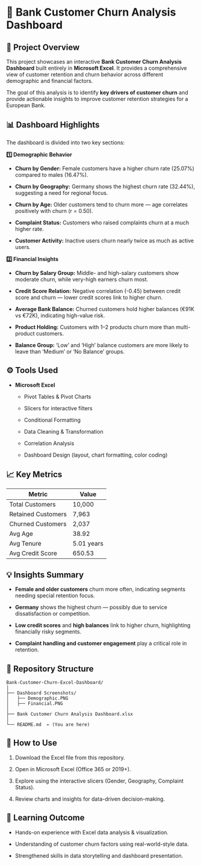 # 🏦 Bank Customer Churn Analysis Dashboard 

## 📘 Project Overview

This project showcases an interactive **Bank Customer Churn Analysis Dashboard** built entirely in **Microsoft Excel**.
It provides a comprehensive view of customer retention and churn behavior across different demographic and financial factors.

The goal of this analysis is to identify **key drivers of customer churn** and provide actionable insights to improve customer retention strategies for a European Bank.

## 📊 Dashboard Highlights

The dashboard is divided into two key sections:

**1️⃣ Demographic Behavior**

* **Churn by Gender:** Female customers have a higher churn rate (25.07%) compared to males (16.47%).

* **Churn by Geography:** Germany shows the highest churn rate (32.44%), suggesting a need for regional focus.

* **Churn by Age:** Older customers tend to churn more — age correlates positively with churn (r = 0.50).

* **Complaint Status:** Customers who raised complaints churn at a much higher rate.

* **Customer Activity:** Inactive users churn nearly twice as much as active users.

**2️⃣ Financial Insights**

* **Churn by Salary Group:** Middle- and high-salary customers show moderate churn, while very-high earners churn most.

* **Credit Score Relation:** Negative correlation (-0.45) between credit score and churn — lower credit scores link to higher churn.

* **Average Bank Balance:** Churned customers hold higher balances (€91K vs €72K), indicating high-value risk.

* **Product Holding:** Customers with 1–2 products churn more than multi-product customers.

* **Balance Group:** ‘Low’ and ‘High’ balance customers are more likely to leave than ‘Medium’ or ‘No Balance’ groups.

## ⚙️ Tools Used

* **Microsoft Excel**

  * Pivot Tables & Pivot Charts

  * Slicers for interactive filters

  * Conditional Formatting

  * Data Cleaning & Transformation

  * Correlation Analysis

  * Dashboard Design (layout, chart formatting, color coding)

## 📈 Key Metrics
| Metric             | Value      |
| ------------------ | ---------- |
| Total Customers    | 10,000     |
| Retained Customers | 7,963      |
| Churned Customers  | 2,037      |
| Avg Age            | 38.92      |
| Avg Tenure         | 5.01 years |
| Avg Credit Score   | 650.53     |

## 💡 Insights Summary

* **Female and older customers** churn more often, indicating segments needing special retention focus.

* **Germany** shows the highest churn — possibly due to service dissatisfaction or competition.

* **Low credit scores** and **high balances** link to higher churn, highlighting financially risky segments.

* **Complaint handling and customer engagement** play a critical role in retention.

## 📁 Repository Structure
```
Bank-Customer-Churn-Excel-Dashboard/
│
├── Dashboard Screenshots/
│   ├── Demographic.PNG
│   ├── Financial.PNG
│
├── Bank Customer Churn Analysis Dashboard.xlsx
│
└── README.md  ← (You are here)
```
## 🚀 How to Use

1. Download the Excel file from this repository.

2. Open in Microsoft Excel (Office 365 or 2019+).

3. Explore using the interactive slicers (Gender, Geography, Complaint Status).

4. Review charts and insights for data-driven decision-making.

## 🧠 Learning Outcome

* Hands-on experience with Excel data analysis & visualization.

* Understanding of customer churn factors using real-world-style data.

* Strengthened skills in data storytelling and dashboard presentation.
